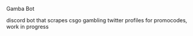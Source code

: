  Gamba Bot

discord bot that scrapes csgo gambling twitter profiles for promocodes, work in progress
